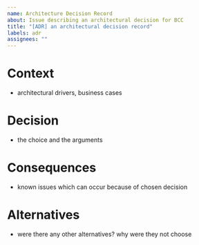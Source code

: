 ```yaml
---
name: Architecture Decision Record
about: Issue describing an architectural decision for BCC
title: "[ADR] an architectural decision record"
labels: adr
assignees: ""
---
```


# Context

- architectural drivers, business cases

# Decision

- the choice and the arguments

# Consequences

- known issues which can occur because of chosen decision

# Alternatives

- were there any other alternatives? why were they not choose
